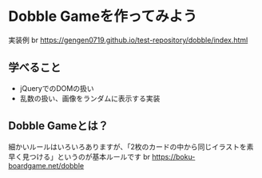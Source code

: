 # Dobble Gameを作ってみよう
実装例 br 
https://gengen0719.github.io/test-repository/dobble/index.html

## 学べること
- jQueryでのDOMの扱い
- 乱数の扱い、画像をランダムに表示する実装

## Dobble Gameとは？
細かいルールはいろいろありますが、「2枚のカードの中から同じイラストを素早く見つける」というのが基本ルールです br 
https://boku-boardgame.net/dobble
